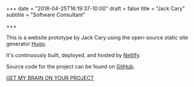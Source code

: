 +++
date = "2018-04-25T16:19:37-10:00"
draft = false
title = "Jack Cary"
subtitle = "Software Consultant"

+++

This is a website prototype by Jack Cary using the open-source static site generator [Hugo](https://gohugo.io).

It's continuously built, deployed, and hosted by [Netlify](https://www.netlify.com).

Source code for the project can be found on [GitHub](https://github.com/jackcary/jackcary.com).

<div class="text-center mt-5 mb-5">
  <a href="/contact/" class="btn btn-primary text-center">GET MY BRAIN ON YOUR PROJECT</a>
</div>
